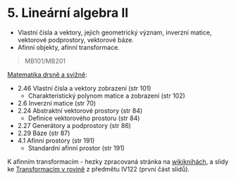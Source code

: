 # 5. Lineární algebra II

* Vlastní čísla a vektory, jejich geometrický význam, inverzní matice, vektorové podprostory, vektorové báze.
* Afinní objekty, afinní transformace.

> MB101/MB201

[Matematika drsně a svižně](http://www.math.muni.cz/~naca/ucebnice/e-ucebnice):

* 2.46 Vlastní čísla a vektory zobrazení \(str 101\)
  * Charakteristický polynom matice a zobrazení \(str 102\)
* 2.6 Inverzní matice \(str 70\)
* 2.24 Abstraktní vektorové prostory \(str 84\)
  * Definice vektorového prostoru \(str 84\)
* 2.27 Generátory a podprostory \(str 86\)
* 2.29 Báze \(str 87\)
* 4.1 Afinní prostory \(str 191\)
  * Standardní afinní prostor \(str 191\)

K afinním transformacím - hezky zpracovaná stránka na [wikiknihách](http://cs.wikibooks.org/wiki/Geometrie/Afinní_transformace_souřadnic), a slidy ke [Transformacím v rovině](http://www.fi.muni.cz/~xpelanek/IV122/slidy/lingebra.pdf) z předmětu IV122 \(první část slidů\).

